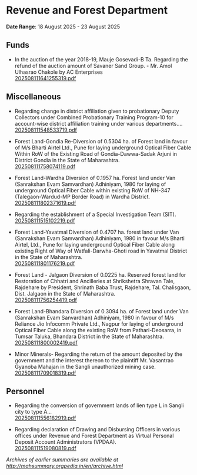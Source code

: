 # Revenue and Forest Department

**Date Range**: 18 August 2025 - 23 August 2025


## Funds
- In the auction of the year 2018-19, Mauje Gosevadi-B Ta. Regarding the refund of the auction amount of Savaner Sand Group. - Mr. Amol Ulhasrao Chakole by AC Enterprises\
  [202508111641255319.pdf](https://gr.maharashtra.gov.in/Site/Upload/Government%20Resolutions/English/202508111641255319.pdf)

## Miscellaneous
- Regarding change in district affiliation given to probationary Deputy Collectors under Combined Probationary Training Program-10 for account-wise district affiliation training under various departments....\
  [202508111548533719.pdf](https://gr.maharashtra.gov.in/Site/Upload/Government%20Resolutions/English/202508111548533719.pdf)

- Forest Land-Gondia Re-Diversion of 0.5304 ha. of Forest land in favour of M/s Bharti Airtel Ltd., Pune for laying underground Optical Fiber Cable Within RoW of the Existing Road of Gondia-Dawwa-Sadak Arjuni in District Gondia in the State of Maharashtra.\
  [202508111758074119.pdf](https://gr.maharashtra.gov.in/Site/Upload/Government%20Resolutions/English/202508111758074119.pdf)

- Forest Land-Wardha Diversion of 0.1957 ha. Forest land under Van (Sanrakshan Evam Samvardhan) Adhiniyam, 1980 for laying of underground Optical Fiber Cable within existing RoW of NH-347 (Talegaon-Wardud-MP Border Road) in Wardha District.\
  [202508111802371619.pdf](https://gr.maharashtra.gov.in/Site/Upload/Government%20Resolutions/English/202508111802371619.pdf)

- Regarding the establishment of a Special Investigation Team (SIT).\
  [202508111515102219.pdf](https://gr.maharashtra.gov.in/Site/Upload/Government%20Resolutions/English/202508111515102219.pdf)

- Forest Land-Yavatmal  Diversion of  0.4707 ha. forest land under Van (Sanrakshan Evam Samvardhan) Adhiniyam, 1980 in favour M/s Bharti Airtel, Ltd.,  Pune for laying underground Optical Fiber Cable along existing Right of Way of Watfali-Darwha-Ghoti road in Yavatmal District in the State of Maharashtra.\
  [202508111801176219.pdf](https://gr.maharashtra.gov.in/Site/Upload/Government%20Resolutions/English/202508111801176219.pdf)

- Forest Land - Jalgaon Diversion of 0.0225 ha. Reserved forest land for Restoration of Chhatri and Ancilleries at Shrikshetra Shravan Tale, Rajdehare by President, Shrinath Baba Trust, Rajdehare, Tal. Chalisgaon, Dist. Jalgaon in the State of Maharashtra.\
  [202508111756254419.pdf](https://gr.maharashtra.gov.in/Site/Upload/Government%20Resolutions/English/202508111756254419.pdf)

- Forest Land-Bhandara  Diversion of 0.3094 ha. of Forest land under Van (Sanrakshan Evam Sanvardhan) Adhiniyam, 1980 in favour of M/s Reliance Jio Infocomm Private Ltd., Nagpur for laying of underground Optical Fiber Cable along the existing RoW from Pathari-Deosarra, in Tumsar Taluka, Bhandara District in the State of Maharashtra.\
  [202508111800002419.pdf](https://gr.maharashtra.gov.in/Site/Upload/Government%20Resolutions/English/202508111800002419.pdf)

- Minor Minerals- Regarding the return of the amount deposited by the government and the interest thereon to the plaintiff Mr. Vasantrao Gyanoba Mahajan in the Sangli unauthorized mining case.\
  [202508111709018319.pdf](https://gr.maharashtra.gov.in/Site/Upload/Government%20Resolutions/English/202508111709018319.pdf)

## Personnel
- Regarding the conversion of government lands of lien type L in Sangli city to type A...\
  [202508111556182919.pdf](https://gr.maharashtra.gov.in/Site/Upload/Government%20Resolutions/English/202508111556182919.pdf)

- Regarding declaration of Drawing and Disbursing Officers in various offices under Revenue and Forest Department as Virtual Personal Deposit Account Administrators (VPDAA).\
  [202508111519080819.pdf](https://gr.maharashtra.gov.in/Site/Upload/Government%20Resolutions/English/202508111519080819.pdf)


*Archives of earlier summaries are available at http://mahsummary.orgpedia.in/en/archive.html*